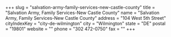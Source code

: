 +++
slug = "salvation-army-family-services-new-castle-county"
title = "Salvation Army, Family Services-New Castle County"
name = "Salvation Army, Family Services-New Castle County"
address = "104 West 5th Street"
cityIndexKey = "city-de-wilmington"
city = "Wilmington"
state = "DE"
postal = "19801"
website = ""
phone = "302 472-0750"
fax = ""
+++
